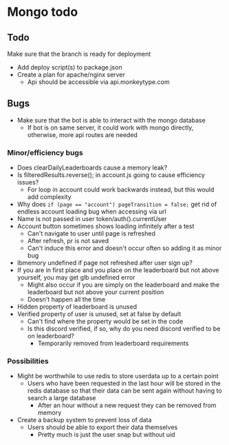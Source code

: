 # Mongo todo

## Todo

Make sure that the branch is ready for deployment

- Add deploy script(s) to package.json
- Create a plan for apache/nginx server
  - Api should be accessible via api.monkeytype.com

## Bugs

- Make sure that the bot is able to interact with the mongo database
  - If bot is on same server, it could work with mongo directly, otherwise, more api routes are needed

### Minor/efficiency bugs

- Does clearDailyLeaderboards cause a memory leak?
- Is filteredResults.reverse(); in account.js going to cause efficiency issues?
  - For loop in account could work backwards instead, but this would add complexity
- Why does `if (page == "account") pageTransition = false;` get rid of endless account loading bug when accessing via url
- Name is not passed in user token/auth().currentUser
- Account button sometimes shows loading infinitely after a test
  - Can't navigate to user until page is refreshed
  - After refresh, pr is not saved
  - Can't induce this error and doesn't occur often so adding it as minor bug
- lbmemory undefined if page not refreshed after user sign up?
- If you are in first place and you place on the leaderboard but not above yourself, you may get glb undefined error
  - Might also occur if you are simply on the leaderboard and make the leaderboard but not above your current position
  - Doesn't happen all the time
- Hidden property of leaderboard is unused
- Verified property of user is unused, set at false by default
  - Can't find where the property would be set in the code
  - Is this discord verified, if so, why do you need discord verified to be on leaderboard?
    - Temporarily removed from leaderboard requirements

### Possibilities

- Might be worthwhile to use redis to store userdata up to a certain point
  - Users who have been requested in the last hour will be stored in the redis database so that their data can be sent again without having to search a large database
    - After an hour without a new request they can be removed from memory
- Create a backup system to prevent loss of data
  - Users should be able to export their data themselves
    - Pretty much is just the user snap but without uid
